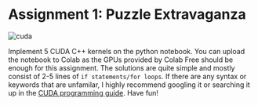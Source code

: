 # Assignment 1: Puzzle Extravaganza
![cuda](https://github.com/user-attachments/assets/999af28c-9f0e-41d9-99a4-e60ebd5bea0b)

Implement 5 CUDA C++ kernels on the python notebook. You can upload the notebook to Colab as the GPUs provided by Colab Free should be enough for this assignment. The solutions are quite simple and mostly consist of 2-5 lines of `if statements/for loops`. If there are any syntax or keywords that are unfamilar, I highly recommend googling it or searching it up in the [CUDA programming guide](https://docs.nvidia.com/cuda/cuda-c-programming-guide/#programming-model). Have fun!

